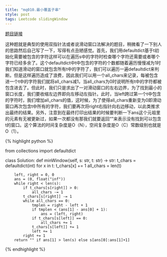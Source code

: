 ```yaml
---
title: "mq010.最小覆盖子串"
style: post
tags: Leetcode slidingWindow
---
```


[题目链接](https://leetcode-cn.com/problems/minimum-window-substring/)

这种题就是典型的使用双指针法或者说滑动窗口法解决的题目，稍微看了一下别人的思路然后自己写了一下，写得有点丑陋感觉。首先，我们用defaultdict基于t初始化需要被包含的字符这样可以在遍历s中的字符时检查哪个字符还需要或者哪个字符已经多余了。这个defaultdict中t中包含的字符的个数都随着遍历慢慢减为1时我们知道滑动的窗口就包含所有t中的字符了，我们可以遍历一遍defaultdict来判断。但是这样遍历造成了浪费，因此我们可以用一个all_chars来记录，每被包含进一个t中的字符我们就将all_chars减1，当all_chars为0时说明所有t中的字符都被包含进去了。但此时，我们只是求出了一对滑动窗口的左右边界，为了找到最小的窗口长度，我们要收缩左边界即向左移动左指针。此时，当left跨过第一个t中包含的字符时，我们增加all_chars的值，这时候，为了使得all_chars重新变为0即滑动窗口再次包含t中所有的字符，我们要再次将right右指针向右边移动，以此类推求出最终的结果。另外，注意到在最终打印出结果的时候要判断一下ans这个元祖里的元素有无被更新过，如果一次都没有那我们就要返回“”来表示没有找到可以包含t的窗口。这个算法的时间复杂度是O（N），空间复杂度是O（C）常数级别也就是O（1）。

{% highlight python %}

from collections import defaultdict

class Solution:
    def minWindow(self, s: str, t: str) -> str:
        t_chars = defaultdict(int)
        for x in t:
            t_chars[x] += 1
        all_chars = len(t)

        left, right = 0, 0
        ans = (0, float("inf"))
        while right < len(s):
            if t_chars[s[right]] > 0:
                all_chars -= 1
            t_chars[s[right]] -= 1
            while all_chars == 0:
                tmplen = right - left + 1
                if tmplen < (ans[1] - ans[0] + 1):
                    ans = (left, right)
                if t_chars[s[left]] == 0:
                    all_chars += 1
                t_chars[s[left]] += 1
                left += 1
            right += 1
        return "" if ans[1] > len(s) else s[ans[0]:ans[1]+1]

{% endhighlight %}

